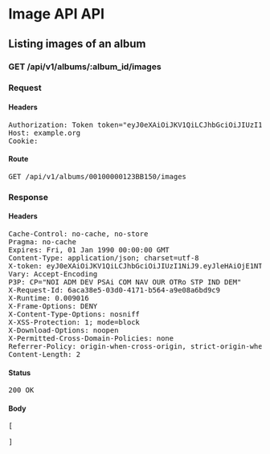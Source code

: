 # Image API API

## Listing images of an album

### GET /api/v1/albums/:album_id/images
### Request

#### Headers

<pre>Authorization: Token token=&quot;eyJ0eXAiOiJKV1QiLCJhbGciOiJIUzI1NiJ9.eyJleHAiOjE1NTQ3NTk1MzQsImlhdCI6MTU1NDc0NTEzNCwidXNlcl9pZCI6IjZjMWI0ZDFiLWZkYzEtNGNkZi1hZDg0LWNmMGUyNmIxZjA5MiIsImFiaWxpdGllcyI6e319.yCgYkneJPNZI98CYPreFn4ktzLU9FFLO9FCdh41xwEo&quot;
Host: example.org
Cookie: </pre>

#### Route

<pre>GET /api/v1/albums/00100000123BB150/images</pre>

### Response

#### Headers

<pre>Cache-Control: no-cache, no-store
Pragma: no-cache
Expires: Fri, 01 Jan 1990 00:00:00 GMT
Content-Type: application/json; charset=utf-8
X-token: eyJ0eXAiOiJKV1QiLCJhbGciOiJIUzI1NiJ9.eyJleHAiOjE1NTQ3NTk1MzQsImlhdCI6MTU1NDc0NTEzNCwidXNlcl9pZCI6IjZjMWI0ZDFiLWZkYzEtNGNkZi1hZDg0LWNmMGUyNmIxZjA5MiIsImFiaWxpdGllcyI6e319.yCgYkneJPNZI98CYPreFn4ktzLU9FFLO9FCdh41xwEo
Vary: Accept-Encoding
P3P: CP=&quot;NOI ADM DEV PSAi COM NAV OUR OTRo STP IND DEM&quot;
X-Request-Id: 6aca38e5-03d0-4171-b564-a9e08a6bd9c9
X-Runtime: 0.009016
X-Frame-Options: DENY
X-Content-Type-Options: nosniff
X-XSS-Protection: 1; mode=block
X-Download-Options: noopen
X-Permitted-Cross-Domain-Policies: none
Referrer-Policy: origin-when-cross-origin, strict-origin-when-cross-origin
Content-Length: 2</pre>

#### Status

<pre>200 OK</pre>

#### Body

<pre>[

]</pre>
